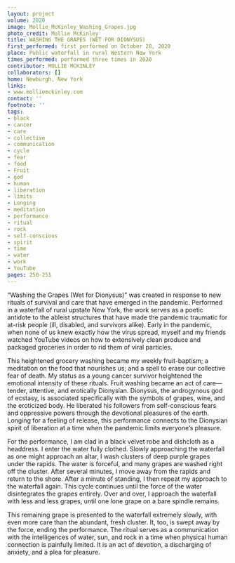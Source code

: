 ```yaml
---
layout: project
volume: 2020
image: Mollie_McKinley_Washing_Grapes.jpg
photo_credit: Mollie McKinley
title: WASHING THE GRAPES (WET FOR DIONYSUS)
first_performed: first performed on October 28, 2020
place: Public waterfall in rural Western New York
times_performed: performed three times in 2020
contributor: MOLLIE MCKINLEY
collaborators: []
home: Newburgh, New York
links:
- www.molliemckinley.com
contact: ''
footnote: ''
tags:
- black
- cancer
- care
- collective
- communication
- cycle
- fear
- food
- Fruit
- god
- human
- liberation
- limits
- Longing
- meditation
- performance
- ritual
- rock
- self-conscious
- spirit
- time
- water
- work
- YouTube
pages: 250-251
---
```




“Washing the Grapes (Wet for Dionysus)” was created in response to new rituals of survival and care that have emerged in the pandemic. Performed in a waterfall of rural upstate New York, the work serves as a poetic antidote to the ableist structures that have made the pandemic traumatic for at-risk people (ill, disabled, and survivors alike). Early in the pandemic, when none of us knew exactly how the virus spread, myself and my friends watched YouTube videos on how to extensively clean produce and packaged groceries in order to rid them of viral particles. 

This heightened grocery washing became my weekly fruit-baptism; a meditation on the food that nourishes us; and a spell to erase our collective fear of death. My status as a young cancer survivor heightened the emotional intensity of these rituals. Fruit washing became an act of care—tender, attentive, and erotically Dionysian. Dionysus, the androgynous god of ecstasy, is associated specifically with the symbols of grapes, wine, and the eroticized body. He liberated his followers from self-conscious fears and oppressive powers through the devotional pleasures of the earth. Longing for a feeling of release, this performance connects to the Dionysian spirit of liberation at a time when the pandemic limits everyone’s pleasure.  

For the performance, I am clad in a black velvet robe and dishcloth as a headdress. I enter the water fully clothed. Slowly approaching the waterfall as one might approach an altar, I wash clusters of deep purple grapes under the rapids. The water is forceful, and many grapes are washed right off the cluster. After several minutes, I move away from the rapids and return to the shore. After a minute of standing, I then repeat my approach to the waterfall again. This cycle continues until the force of the water disintegrates the grapes entirely. Over and over, I approach the waterfall with less and less grapes, until one lone grape on a bare spindle remains. 

This remaining grape is presented to the waterfall extremely slowly, with even more care than the abundant, fresh cluster. It, too, is swept away by the force, ending the performance. The ritual serves as a communication with the intelligences of water, sun, and rock in a time when physical human connection is painfully limited. It is an act of devotion, a discharging of anxiety, and a plea for pleasure.
